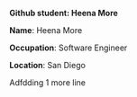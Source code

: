 **Github student: Heena More**

**Name**: Heena More

**Occupation**: Software Engineer

**Location**: San Diego

Adfdding 1 more line
